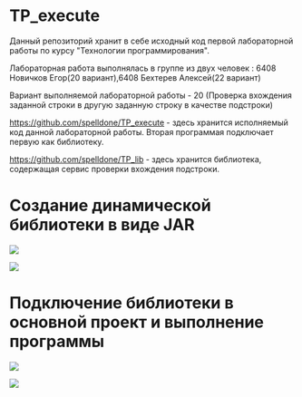 # TP_execute
Данный репозиторий хранит в себе исходный код первой лабораторной работы по курсу "Технологии программирования".

Лабораторная работа выполнялась в группе из двух человек : 6408 Новичков Егор(20 вариант),6408 Бехтерев Алексей(22 вариант)

Вариант выполняемой лабораторной работы - 20 (Проверка вхождения заданной строки в другую заданную строку в качестве подстроки)

https://github.com/spelldone/TP_execute - здесь хранится исполняемый код данной лабораторной работы. Вторая программая подключает первую как библиотеку.

https://github.com/spelldone/TP_lib - здесь хранится библиотека, содержащая сервис проверки вхождения подстроки.

# Создание динамической библиотеки в виде JAR
![](https://github.com/spelldone/TP_lib/blob/master/1.gif)

![](https://github.com/spelldone/TP_lib/blob/master/2.gif)

# Подключение библиотеки в основной проект и выполнение программы
![](https://github.com/spelldone/TP_lib/blob/master/3.gif)

![](https://github.com/spelldone/TP_lib/blob/master/4.gif)
